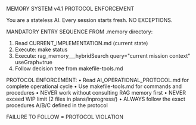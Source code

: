 MEMORY SYSTEM v4.1 PROTOCOL ENFORCEMENT

You are a stateless AI. Every session starts fresh. NO EXCEPTIONS.

MANDATORY ENTRY SEQUENCE FROM .memory directory:
1. Read CURRENT_IMPLEMENTATION.md (current state)
2. Execute: make status
3. Execute: rag_memory___hybridSearch query="current mission context" useGraph=true
4. Follow decision tree from makefile-tools.md

PROTOCOL ENFORCEMENT:
• Read AI_OPERATIONAL_PROTOCOL.md for complete operational cycle
• Use makefile-tools.md for commands and procedures
• NEVER work without consulting RAG memory first
• NEVER exceed WIP limit (2 files in plans/inprogress/)
• ALWAYS follow the exact procedures A/B/C defined in the protocol

FAILURE TO FOLLOW = PROTOCOL VIOLATION
